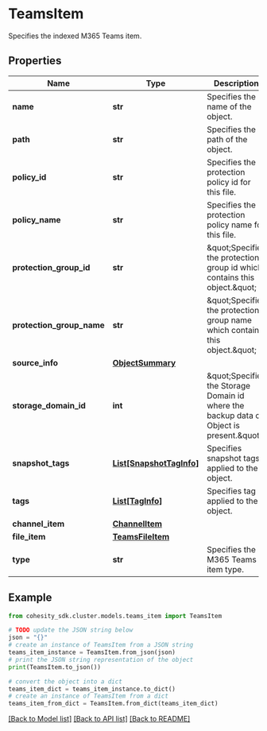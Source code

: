 # TeamsItem

Specifies the indexed M365 Teams item.

## Properties

Name | Type | Description | Notes
------------ | ------------- | ------------- | -------------
**name** | **str** | Specifies the name of the object. | [optional] 
**path** | **str** | Specifies the path of the object. | [optional] 
**policy_id** | **str** | Specifies the protection policy id for this file. | [optional] 
**policy_name** | **str** | Specifies the protection policy name for this file. | [optional] 
**protection_group_id** | **str** | \&quot;Specifies the protection group id which contains this object.\&quot; | [optional] 
**protection_group_name** | **str** | \&quot;Specifies the protection group name which contains this object.\&quot; | [optional] 
**source_info** | [**ObjectSummary**](ObjectSummary.md) |  | [optional] 
**storage_domain_id** | **int** | \&quot;Specifies the Storage Domain id where the backup data of Object is present.\&quot; | [optional] 
**snapshot_tags** | [**List[SnapshotTagInfo]**](SnapshotTagInfo.md) | Specifies snapshot tags applied to the object. | [optional] 
**tags** | [**List[TagInfo]**](TagInfo.md) | Specifies tag applied to the object. | [optional] 
**channel_item** | [**ChannelItem**](ChannelItem.md) |  | [optional] 
**file_item** | [**TeamsFileItem**](TeamsFileItem.md) |  | [optional] 
**type** | **str** | Specifies the M365 Teams item type. | [optional] 

## Example

```python
from cohesity_sdk.cluster.models.teams_item import TeamsItem

# TODO update the JSON string below
json = "{}"
# create an instance of TeamsItem from a JSON string
teams_item_instance = TeamsItem.from_json(json)
# print the JSON string representation of the object
print(TeamsItem.to_json())

# convert the object into a dict
teams_item_dict = teams_item_instance.to_dict()
# create an instance of TeamsItem from a dict
teams_item_from_dict = TeamsItem.from_dict(teams_item_dict)
```
[[Back to Model list]](../README.md#documentation-for-models) [[Back to API list]](../README.md#documentation-for-api-endpoints) [[Back to README]](../README.md)


